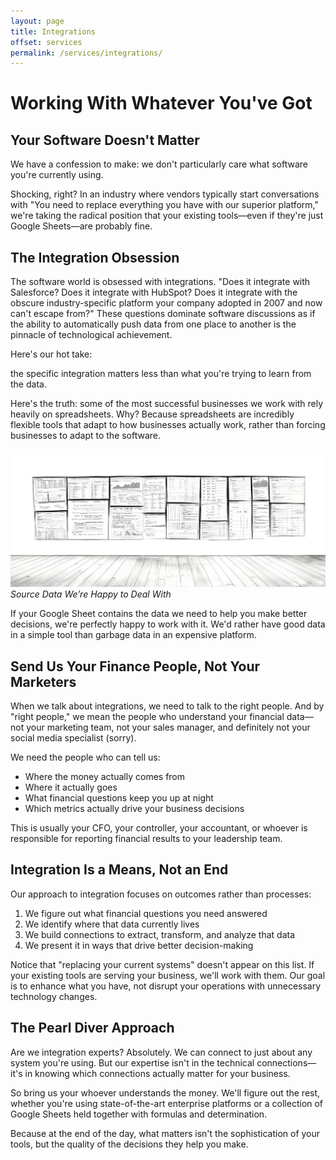 ```yaml
---
layout: page
title: Integrations
offset: services
permalink: /services/integrations/
---
```


# Working With Whatever You've Got

## Your Software Doesn't Matter

We have a confession to make: we don't particularly care what software you're currently using.

Shocking, right? In an industry where vendors typically start conversations with "You need to replace everything you have with our superior platform," we're taking the radical position that your existing tools—even if they're just Google Sheets—are probably fine.

## The Integration Obsession

The software world is obsessed with integrations. "Does it integrate with Salesforce? Does it integrate with HubSpot? Does it integrate with the obscure industry-specific platform your company adopted in 2007 and now can't escape from?" These questions dominate software discussions as if the ability to automatically push data from one place to another is the pinnacle of technological achievement.

Here's our hot take: 
<div class="Highlight">the specific integration matters less than what you're trying to learn from the data.</div>

Here's the truth: some of the most successful businesses we work with rely heavily on spreadsheets. Why? Because spreadsheets are incredibly flexible tools that adapt to how businesses actually work, rather than forcing businesses to adapt to the software.

![](/assets/img/illustrations/rare-integration.jpg)
<cite>Source Data We’re Happy to Deal With</cite>

If your Google Sheet contains the data we need to help you make better decisions, we're perfectly happy to work with it. We'd rather have good data in a simple tool than garbage data in an expensive platform.

## Send Us Your Finance People, Not Your Marketers

When we talk about integrations, we need to talk to the right people. And by "right people," we mean the people who understand your financial data—not your marketing team, not your sales manager, and definitely not your social media specialist (sorry).

We need the people who can tell us:
- Where the money actually comes from
- Where it actually goes
- What financial questions keep you up at night
- Which metrics actually drive your business decisions

This is usually your CFO, your controller, your accountant, or whoever is responsible for reporting financial results to your leadership team.

## Integration Is a Means, Not an End

Our approach to integration focuses on outcomes rather than processes:

1. We figure out what financial questions you need answered
2. We identify where that data currently lives
3. We build connections to extract, transform, and analyze that data
4. We present it in ways that drive better decision-making

Notice that "replacing your current systems" doesn't appear on this list. If your existing tools are serving your business, we'll work with them. Our goal is to enhance what you have, not disrupt your operations with unnecessary technology changes.

## The Pearl Diver Approach

Are we integration experts? Absolutely. We can connect to just about any system you're using. But our expertise isn't in the technical connections—it's in knowing which connections actually matter for your business.

So bring us your whoever understands the money. We'll figure out the rest, whether you're using state-of-the-art enterprise platforms or a collection of Google Sheets held together with formulas and determination.

Because at the end of the day, what matters isn't the sophistication of your tools, but the quality of the decisions they help you make.